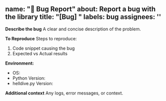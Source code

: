 name: "🐛 Bug Report"
about: Report a bug with the library
title: "[Bug] "
labels: bug
assignees: ''
---
**Describe the bug**
A clear and concise description of the problem.

**To Reproduce**
Steps to reproduce:

1. Code snippet causing the bug
2. Expected vs Actual results

**Environment:**

- OS:
- Python Version:
- helldive.py Version:

**Additional context**
Any logs, error messages, or context.
